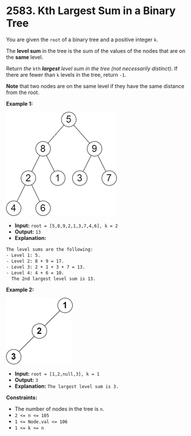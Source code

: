 # 2583. Kth Largest Sum in a Binary Tree

You are given the `root` of a binary tree and a positive integer `k`.

The **level sum** in the tree is the sum of the values of the nodes that are on the **same** level.

Return _the_ `kth` _**largest** level sum in the tree (not necessarily distinct)_. If there are fewer than `k` levels in the tree, return `-1`.

**Note** that two nodes are on the same level if they have the same distance from the root.

**Example 1:**

![](binaryytreeedrawio-2.png)

* **Input:** `root = [5,8,9,2,1,3,7,4,6], k = 2`
* **Output:** `13`
* **Explanation:**
```
The level sums are the following:
- Level 1: 5.
- Level 2: 8 + 9 = 17.
- Level 3: 2 + 1 + 3 + 7 = 13.
- Level 4: 4 + 6 = 10.
  The 2nd largest level sum is 13.
```

**Example 2:**

![](treedrawio-3.png)

* **Input:** `root = [1,2,null,3], k = 1`
* **Output:** `3`
* **Explanation:** `The largest level sum is 3.`

**Constraints:**

*   The number of nodes in the tree is `n`.
*   `2 <= n <= 105`
*   `1 <= Node.val <= 106`
*   `1 <= k <= n`
